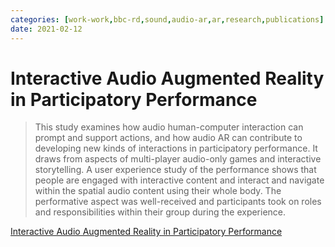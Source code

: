 ```yaml
---
categories: [work-work,bbc-rd,sound,audio-ar,ar,research,publications] 
date: 2021-02-12
---
```


# Interactive Audio Augmented Reality in Participatory Performance

> This study examines how audio human-computer interaction can prompt and support actions, and how audio AR can contribute to developing new kinds of interactions in participatory performance. It draws from aspects of multi-player audio-only games and interactive storytelling. A user experience study of the performance shows that people are engaged with interactive content and interact and navigate within the spatial audio content using their whole body. The performative aspect was well-received and participants took on roles and responsibilities within their group during the experience.

[Interactive Audio Augmented Reality in Participatory Performance](https://doi.org/10.3389/frvir.2020.610320)